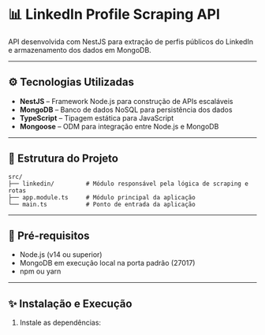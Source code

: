 # 📊 LinkedIn Profile Scraping API

API desenvolvida com NestJS para extração de perfis públicos do LinkedIn e armazenamento dos dados em MongoDB.

---

## ⚙️ Tecnologias Utilizadas

- **NestJS** – Framework Node.js para construção de APIs escaláveis
- **MongoDB** – Banco de dados NoSQL para persistência dos dados
- **TypeScript** – Tipagem estática para JavaScript
- **Mongoose** – ODM para integração entre Node.js e MongoDB

---

## 📁 Estrutura do Projeto

```
src/
├── linkedin/         # Módulo responsável pela lógica de scraping e rotas
├── app.module.ts     # Módulo principal da aplicação
└── main.ts           # Ponto de entrada da aplicação
```

---

## 🧰 Pré-requisitos

- Node.js (v14 ou superior)
- MongoDB em execução local na porta padrão (27017)
- npm ou yarn

---

## ✨ Instalação e Execução

1. Instale as dependências:
